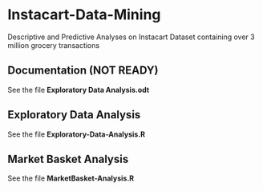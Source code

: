 # Instacart-Data-Mining
Descriptive and Predictive Analyses on Instacart Dataset containing over 3 million grocery transactions

## Documentation (NOT READY)
See the file __Exploratory Data Analysis.odt__

## Exploratory Data Analysis
See the file __Exploratory-Data-Analysis.R__

## Market Basket Analysis
See the file __MarketBasket-Analysis.R__
